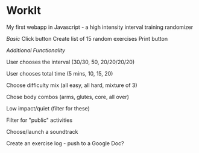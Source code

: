 # WorkIt
My first webapp in Javascript - a high intensity interval training randomizer

*Basic*
Click button
Create list of 15 random exercises
Print button

*Additional Functionality*

User chooses the interval (30/30, 50, 20/20/20/20)

User chooses total time (5 mins, 10, 15, 20)

Choose difficulty mix (all easy, all hard, mixture of 3)

Chose body combos (arms, glutes, core, all over)

Low impact/quiet (filter for these)

Filter for "public" activities

Choose/launch a soundtrack

Create an exercise log - push to a Google Doc?




